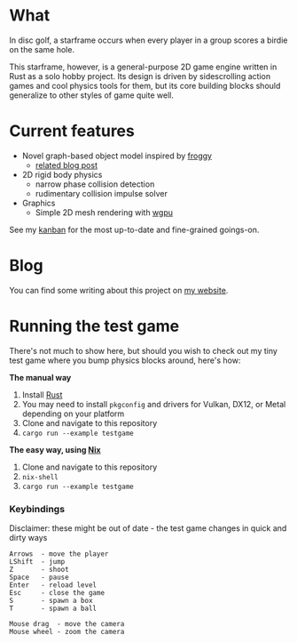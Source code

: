 # What

In disc golf, a starframe occurs when every player in a group scores a birdie on the same hole.

This starframe, however, is a general-purpose 2D game engine written in Rust as a solo hobby project.
Its design is driven by sidescrolling action games and cool physics tools for them,
but its core building blocks should generalize to other styles of game quite well.

# Current features

- Novel graph-based object model inspired by [froggy](https://github.com/kvark/froggy)
  - [related blog post](https://moletrooper.github.io/blog/2020/08/starframe-1-architecture/)
- 2D rigid body physics
  - narrow phase collision detection
  - rudimentary collision impulse solver
- Graphics
  - Simple 2D mesh rendering with [wgpu](https://github.com/gfx-rs/wgpu-rs)

See my [kanban](https://github.com/MoleTrooper/starframe/projects/1) for the most up-to-date and fine-grained goings-on.

# Blog

You can find some writing about this project on [my website](https://moletrooper.github.io/blog/).

# Running the test game

There's not much to show here, but should you wish to check out my tiny test game
where you bump physics blocks around, here's how:

**The manual way**

1. Install [Rust](https://www.rust-lang.org/learn/get-started)
2. You may need to install `pkgconfig` and drivers for Vulkan, DX12, or Metal depending on your platform
3. Clone and navigate to this repository
4. `cargo run --example testgame`

**The easy way, using [Nix](https://nixos.org/nix/)**

1. Clone and navigate to this repository
2. `nix-shell`
3. `cargo run --example testgame`

### Keybindings

Disclaimer: these might be out of date - the test game changes in quick and dirty ways

```
Arrows  - move the player
LShift  - jump
Z       - shoot
Space   - pause
Enter   - reload level
Esc     - close the game
S       - spawn a box
T       - spawn a ball

Mouse drag  - move the camera
Mouse wheel - zoom the camera
```
